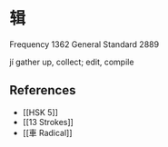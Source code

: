 # 辑
Frequency 1362
General Standard 2889

jí
gather up, collect; edit, compile

## References
- [[HSK 5]]
- [[13 Strokes]]
- [[車 Radical]]